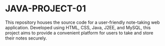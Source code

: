 # JAVA-PROJECT-01
This repository houses the source code for a user-friendly note-taking web application. Developed using HTML, CSS, Java, J2EE, and MySQL, this project aims to provide a convenient platform for users to take and store their notes securely.
